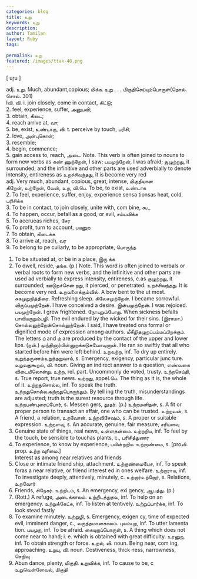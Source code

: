 ```yaml
---
categories: blog
title: உறு
keywords: உறு
description: 
author: Tamilan
layout: Ruby
tags: 
 
permalink: உறு
featured: /images/ttak-48.png
---
```

  
[ uṟu ]  
  
adj. உறு. Much, abundant,copious; மிக்க. உறு . . . மிகுதிசெய்யும்பொருள்(தொல். சொல். 301)  
Iவி. வி. i. join closely, come in contact, கிட்டு;  
2. feel, experience, suffer, அனுபவி;  
3. obtain, கிடை;  
4. reach arrive at, வா;  
5. be, exist, உண்டாகு, வி. t. perceive by touch, பரிசி;  
2. love, அன்புகொள்;  
3. resemble;  
4. begin, commence;  
5. gain access to, reach, அடை. Note. This verb is often joined to nouns to form new verbs as கண் ணுற்றேன், I saw; பயமுற்றேன், I was afraid; சூழுற்றது, it surrounded; and the infinitive and other parts are used adverbially to denote intensity, entireness as உறச்சிவந்தது, it is become very red  
adj. Very much, abundant, copious, great, intense, மிகுதியான  
கிறேன், உற்றேன், வேன், உற, வி.பெ. To be, to exist, உண்டாக  
2. To feel, experience, suffer, enjoy, experience sensa tionsas heat, cold, பரிசிக்க  
3. To be in contact, to join closely, unite with, com bine, கூட  
4. To happen, occur, befall as a good, or evil, சம்பவிக்க  
5. To accrueas riches, சேர  
6. To profit, turn to account, பயனுற  
7. To obtain, கிடைக்க  
8. To arrive at, reach, வர  
9. To belong to pe culiarly, to be appropriate, பொருந்த  
1. To be situated at, or be in a place, இரு க்க  
11. To dwell, reside, தங்க. (p.) Note. This word is often joined to verbals or verbal roots to form new verbs, and the infinitive and other parts are used ad verbially to express intensity, entireness, c.as குழுற்றது, it surrounded; ஊடுறச்சென் றது, it pierced, or penetrated. உறச்சிவந்தது. It is become very red. உறவளைக்கும்வில். A bow bent to the ut most. சுகமுறுநித்திரை. Refreshing sleep. கிலேசமுற்றேன். I became sorrowful. விருப்பமுற்றேன். I have conceived a desire. இன்பமுற்றேன். I was rejoiced. பயமுற்றேன். I grew frightened. நோயுறும்போது. When sickness befalls பாவியருறும்பழி. The evil endured by the wicked for their sins. (இராமா.) சொல்லலுற்றேன்சொல்லுற்றேன். I said, I have treated ona formal or dignified mode of expression among authors. மீகீழிதழுறப்பம்மப்பிறக்கும். The letters ப் and ம் are produced by the contact of the upper and lower lips. (நன்.) முந்தினார்பின்னுறக்கடுகவோடினான். He ran so swiftly that all who started before him were left behind. உறவற்ற, inf. To dry up entirely. உறுந்தருணம்உறுந்தறுவாய், s. Emergency, exigency, particular junc ture. உறுவதுகூறல், வி. noun. Giving an indirect answer to a question, எண்வகை விடையிலொன்று. உற்ற, rel. part. Uncommonly de voted, trusty. உற்றசெய்தி, s. True report, true news. உற்றது, appel.பெ. The thing as it is, the whole of it. உற்றதுசொல்ல, inf. To speak the truth. உற்றதுசொல்லஅற்றதுபொருந்தும். By tell ing the truth, misunderstandings are adjusted; truth is the surest resource through life. உற்றபண்புரைப்போர், s. Messen gers, தூதர். (p.) உற்றமனிதன், s. A fit or proper person to transact an affair, one who can be trusted. உற்றவன், s. A friend, a relation, உறவோன். உற்றவிசேஷம், s. A proper or suitable expression. உற்றளவு, s. An accurate, genuine, fair measure, சரியளவு  
2. Genuine state of things, real news, உள்ளதன்மை. உற்றறிய, inf. To feel by the touch, be sensible to touchas plants, c., பரிசித்துணர  
2. To experience, to know by experience, பயின்றறிய. உற்றாண்மை, s. [proவி. prop. உற்ற வுரிமை.]  
Interest as among near relatives and friends  
2. Close or intimate friend ship, attachment. உற்றாண்மைபேச, inf. To speak foras a near relative, or friend interest ed in ones welfare. உற்றாராய, inf. To investigate deeply, attentively, minutely, c. உற்றார்உற்றோர், s. Relations, உறவோர்  
2. Friends, சிநேகர். உற்றிடம், s. An emergency, exi gency, ஆபத்து. (p.)  
2. (Rott.) A refuge, அடைக்காலம். உற்றிடத்துதவ, inf. To help on an emergency. உற்றுக்கேட்க, inf. To listen at tentively. உற்றுப்பார்க்க, inf. To look stead fastly  
2. To examine minutely. உற்றுழி, s. Emergency, exigen cy, time of expected evil, imminent danger, c., வருத்தமானகாலம். புலம்புற, inf. To utter lamenta tion. பயமுற, inf. To be afraid. கையுறாப்பொருள், s. A thing which does not come near to hand; i. e. which is obtained with great difficulty. உரனுற, inf. To obtain strength or force. உறல், வி. noun. Being near, com ing, approaching. உறுபு, வி. noun. Costiveness, thick ness, narrowness, செறிவு  
2. Abun dance, plenty, மிகுதி. உறுவிக்க, inf. To cause to be, c  
உறுவென்னேவல், மிகுதி